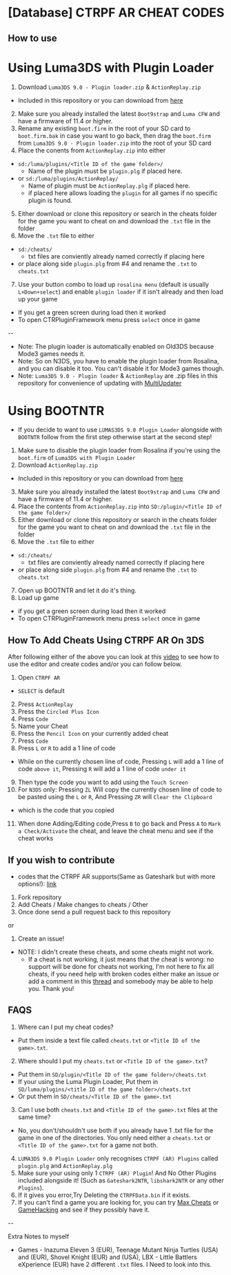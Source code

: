 # [Database] CTRPF AR CHEAT CODES

## How to use

# Using Luma3DS with Plugin Loader

1. Download `Luma3DS 9.0 - Plugin loader.zip` & `ActionReplay.zip`
- Included in this repository or you can download from [here](http://gbatemp.net/threads/ctrpluginframework-blank-plugin.487729/)
2. Make sure you already installed the latest `Boot9strap` and `Luma CFW` and have a firmware of 11.4 or higher.
3. Rename any existing `boot.firm` in the root of your SD card to `boot.firm.bak` in case you want to go back, then drag the `boot.firm` from `Luma3DS 9.0 - Plugin loader.zip` into the root of your SD card
4. Place the conents from `ActionReplay.zip` into either
- `sd:/luma/plugins/<Title ID of the game folder>/`
  - Name of the plugin must be `plugin.plg` if placed here.
- or `sd:/luma/plugins/ActionReplay/`
  - Name of plugin must be `ActionReplay.plg` if placed here.
  - if placed here allows loading the `plugin` for all games if no specific plugin is found.
5. Either download or clone this repository or search in the cheats folder for the game you want to cheat on and download the `.txt` file in the folder
6. Move the `.txt` file to either
- `sd:/cheats/`
  - txt files are conviently already named correctly if placing here
- or place along side `plugin.plg` from #4 and rename the `.txt` to `cheats.txt`
7. Use your button combo to load up `rosalina menu` (default is usually `L+Down+select`) and enable `plugin loader` if it isn't already and then load up your game
- If you get a green screen during load then it worked
- To open CTRPluginFramework menu press `select` once in game

--
- Note: The plugin loader is automatically enabled on Old3DS because Mode3 games needs it.
- Note: So on N3DS, you have to enable the plugin loader from Rosalina, and you can disable it too. You can't disable it for Mode3 games though.
- Note: `Luma3DS 9.0 - Plugin loader` & `ActionReplay` are .zip files in this repository for convenience of updating with [MultiUpdater](https://github.com/LiquidFenrir/MultiUpdater)

# Using BOOTNTR
- If you decide to want to use `LUMAS3DS 9.0 Plugin Loader` alongside with `BOOTNTR` follow from the first step otherwise start at the second step!

1. Make sure to disable the plugin loader from Rosalina if you're using the `boot.firm` of `Luma3DS with Plugin Loader`
2. Download `ActionReplay.zip`
- Included in this repository or you can download from [here](http://gbatemp.net/threads/ctrpluginframework-blank-plugin.487729/)
3. Make sure you already installed the latest `Boot9strap` and `Luma CFW` and have a firmware of 11.4 or higher.
4. Place the contents from `ActionReplay.zip` into `SD:/plugin/<Title ID of the game folder>/`
5. Either download or clone this repository or search in the cheats folder for the game you want to cheat on and download the `.txt` file in the folder
6. Move the `.txt` file to either
- `sd:/cheats/`
  - txt files are conviently already named correctly if placing here
- or place along side `plugin.plg` from #4 and rename the `.txt` to `cheats.txt`
7. Open up BOOTNTR and let it do it's thing.
8. Load up game
- if you get a green screen during load then it worked
- To open CTRPluginFramework menu press `select` once in game

## How To Add Cheats Using CTRPF AR On 3DS

After following either of the above you can look at this [video](https://www.youtube.com/watch?v=c2258P9wKkA) to see how to use the editor and create codes and/or you can follow below.

1. Open `CTRPF AR`
- `SELECT` is default
2. Press `ActionReplay`
3. Press the `Circled Plus Icon`
4. Press `Code`
5. Name your Cheat
6. Press the `Pencil Icon` on your currently added cheat
7. Press `Code`
8. Press `L` or `R` to add a 1 line of code
- While on the currently chosen line of code, Pressing `L` will add a 1 line of code `above it`, Pressing `R` will add a 1 line of code `under it`
9. Then type the code you want to add using the `Touch Screen`
10. For `N3DS` only: Pressing `ZL` Will copy the currently chosen line of code to be pasted using the `L` or `R`, And Pressing `ZR` will `Clear the Clipboard`
- which is the code that you copied
11. When done Adding/Editing code,Press `B` to go back and Press `A` to `Mark a Check/Activate` the cheat, and leave the cheat menu and see if the cheat works

## If you wish to contribute

- codes that the CTRPF AR supports(Same as Gateshark but with more options!): [link](https://github.com/JourneyOver/CTRPF-AR-CHEAT-CODES/blob/master/ActionReplayCodeTypes.txt)

1. Fork repository
2. Add Cheats / Make changes to cheats / Other
3. Once done send a pull request back to this repository

or

1. Create an issue!
- NOTE: I didn't create these cheats, and some cheats might not work.
  - If a cheat is not working, it just means that the cheat is wrong: no support will be done for cheats not working, I'm not here to fix all cheats, if you need help with broken codes either make an issue or add a comment in this [thread](https://gbatemp.net/threads/database-ctrpf-ar-cheat-codes.493220/) and somebody may be able to help you. Thank you!

## FAQS

1. Where can I put my cheat codes?
- Put them inside a text file called `cheats.txt` or `<Title ID of the game>.txt`.
2. Where should I put my `cheats.txt` or `<Title ID of the game>.txt`?
- Put them in `SD/plugin/<Title ID of the game folder>/cheats.txt`
- If your using the Luma Plugin Loader, Put them in `SD/luma/plugins/<title ID of the game folder>/cheats.txt`
- Or put them in `SD/cheats/<Title ID of the game>.txt`
3. Can I use both `cheats.txt` and `<Title ID of the game>.txt` files at the same time?
- No, you don't/shouldn't use both if you already have 1 .txt file for the game in one of the directories. You only need either a `cheats.txt` or `<Title ID of the game>.txt` for a game not both.
4. `LUMA3DS 9.0 Plugin Loader` only recognises `CTRPF (AR) Plugins` called `plugin.plg` and `ActionReplay.plg`
5. Make sure your using only 1 `CTRPF (AR) Plugin`! And No Other Plugins included alongside it! (Such as `Gateshark2NTR`, `libshark2NTR` or any other `Plugins`).
6. If it gives you error,Try Deleting the `CTRPFData.bin` if it exists.
7. If you can't find a game you are looking for, you can try [Max Cheats](https://www.max-cheats.com) or [GameHacking](https://gamehacking.org/system/3ds) and see if they possibly have it.

--

Extra Notes to myself
- Games - Inazuma Eleven 3 (EUR), Teenage Mutant Ninja Turtles (USA) and (EUR), Shovel Knight (EUR) and (USA), LBX - Little Battlers eXperience (EUR) have 2 different `.txt` files. I Need to look into this.
